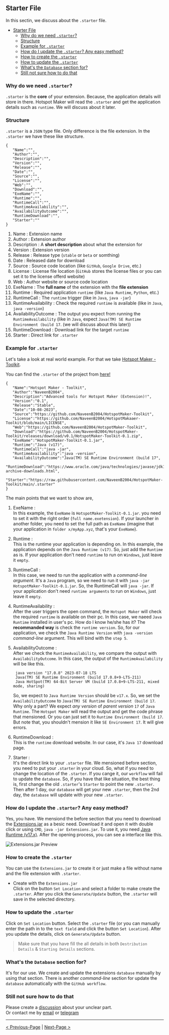 ## Starter File

In this sectin, we discuss about the `.starter` file.

- [Starter File](#starter-file)
  - [Why do we need `.starter`?](#why-do-we-need-starter)
  - [Structure](#structure)
  - [Example for `.starter`](#example-for-starter)
  - [How do I update the `.starter`? Any easy method?](#how-do-i-update-the-starter-any-easy-method)
  - [How to create the `.starter`](#how-to-create-the-starter)
  - [How to update the `.starter`](#how-to-update-the-starter)
  - [What's the `Database` section for?](#whats-the-database-section-for)
  - [Still not sure how to do that](#still-not-sure-how-to-do-that)

### Why do we need `.starter`?

`.starter` is the **core** of your extension. Because, the application details will store in there. Hotspot Maker will read the `.starter` and get the application details such as `runtime`. We will discuss about it later.

### Structure

`.starter` is a `JSON` type file. Only difference is the file extension. In the `.starter` we have these like structure.

```
{
   "Name":"",
   "Author":"",
   "Description":"",
   "Version":"",
   "Release":"",
   "Date":"",
   "Source":"",
   "License":"",
   "Web":"",
   "Download":"",
   "ExeName":"",
   "Runtime":"",
   "RuntimeCall":"",
   "RuntimeAvailability":"",
   "AvailabilityOutcome":"",
   "RuntimeDownload":"",
   "Starter":""
}
```

1. Name : Extension name
2. Author : Extension author
3. Description : A **short description** about what the extension for
4. Version : Extension version
5. Release : Release type (`stable` or `beta` or somthing)
6. Date : Released date for download
7. Source : Source code location (like `GitHub`, `Google Drive`, etc.)
8. License : License file location (`GitHub` stores the license files or you can set it to the license offerd website)
9. Web : Author website or source code location
10. ExeName : The **full name** of the extension with the **file extension**
11. Runtime : Required application `runtime` (like `Java Runtime`, `Python`, etc.)
12. RuntimeCall : The `runtime` trigger (like in `Java`, `java -jar`)
13. RuntimeAvailability : Check the required `runtime` is available (like in `Java`, `java -version`)
14. AvailabilityOutcome : The output you expect from running the `RuntimeAvailability` (like in `Java`, expect `Java(TM) SE Runtime Environment (build 17`. (we will discuss about this later))
15. RuntimeDownload : Download link for the target `runtime`
16. Starter : Direct link for `.starter`

### Example for `.starter`

Let's take a look at real world example. For that we take [Hotspot Maker - Toolkit](https://github.com/NaveenB2004/HotspotMaker-Toolkit).

You can find the `.starter` of the project from [here!](https://github.com/NaveenB2004/HotspotMaker-Toolkit/blob/main/.starter)

```
{
   "Name":"Hotspot Maker - Toolkit",
   "Author":"NaveenB2004",
   "Description":"Advanced tools for Hotspot Maker (Extension)!",
   "Version":"0.1",
   "Release":"Stable",
   "Date":"10-08-2023",
   "Source":"https://github.com/NaveenB2004/HotspotMaker-Toolkit",
   "License":"https://github.com/NaveenB2004/HotspotMakaaer-Toolkit/blob/main/LICENSE",
   "Web":"https://github.com/NaveenB2004/HotspotMaker-Toolkit",
   "Download":"https://github.com/NaveenB2004/HotspotMaker-Toolkit/releases/download/v0.1/HotspotMaker-Toolkit-0.1.zip",
   "ExeName":"HotspotMaker-Toolkit-0.1.jar",
   "Runtime":"Java (v17)",
   "RuntimeCall":"java -jar",
   "RuntimeAvailability":"java -version",
   "AvailabilityOutcome":"Java(TM) SE Runtime Environment (build 17",
   "RuntimeDownload":"https://www.oracle.com/java/technologies/javase/jdk17-archive-downloads.html",
   "Starter":"https://raw.githubusercontent.com/NaveenB2004/HotspotMaker-Toolkit/main/.starter"
}
```

The main points that we want to show are,
1. ExeName :\
   In this example, the `ExeName` is `HotspotMaker-Toolkit-0.1.jar`. you need to set it with the right order (`full name.exetension`). If your launcher in another folder, you need to set the full path as `ExeName` (imagine that your application in `folder x/myApp.xyz`, that's your `ExeName`).
2. Runtime :\
   This is the runtime your application is depending on. In this example, the application depends on the `Java Runtime (v17)`. So, just add the `Runtime` as is. If your application don't need `runtime` to run on `Windows`, just leave it `empty`.
3. RuntimeCall :\
   In this case, we need to run the application with a *command-line argument*. It's a `Java` program, so we need to run it with `java -jar HotspotMaker-Toolkit-0.1.jar`. So, the RuntimeCall will `java -jar`. If your application don't need `runtime arguments` to run on `Windows`, just leave it `empty`.
4. RuntimeAvailability :\
   After the user triggers the open command, the `Hotspot Maker` will check the required `runtime` is available on their pc. In this case, we naeed `Java Runtime` installed in user's pc. How do I know he/she has it? The **recommanded way** is check the `runtime version`. So, for our application, we check the `Java Runtime Version` with `java -version` *command-line* argument. This will bind with the `step 5`.
5. AvailabilityOutcome :\
   After we check the `RuntimeAvailability`, we compare the output with `AvailabilityOutcome`. In this case, the output of the `RuntimeAvailability` will be like this.

   ```
    java version "17.0.8" 2023-07-18 LTS
    Java(TM) SE Runtime Environment (build 17.0.8+9-LTS-211)
    Java HotSpot(TM) 64-Bit Server VM (build 17.0.8+9-LTS-211, mixed mode, sharing)
   ```

   So, we expect to `Java Runtime Version` should be `v17.x`. So, we set the `AvailabilityOutcome` to `Java(TM) SE Runtime Environment (build 17`. Why only a part? We expect *any version* of *parent version* `17` of `Java Runtime`. The `Hotspot Maker` will read the output and get the code phrase that mensioned. Or you can just set it to `Runtime Environment (build 17`. But note that, you shouldn't mension it like `SE Environment 17`. It will give errors.
6. RuntimeDownload :\
   This is the `runtime` download website. In our case, it's `Java 17` download page.
7. Starter :\
   It's the direct link to your `.starter` file. We mensioned before section, you need to put your `.starter` in your cloud. So, what if you need to change the location of the `.starter`. If you cange it, our `workflow` will fail to update the `database`. So, if you have that like situation, the best thing is, first change the old `.starter`'s `Starter` to point the new `.starter`. Then after 1 day, our `database` will get your new `.starter`, then the 2nd day, the `database` will update with your new `.starter`.

### How do I update the `.starter`? Any easy method?

Yes, you have. We mensiond the before section that you need to download the [Extensions.jar](https://github.com/NaveenB2004/HotspotMaker/raw/main/Extensions/Application/Binary/Extensions.jar) as a besic need. Download it and open it with double click or using `CMD`, `java -jar Extensions.jar`. To use it, you need [Java Runtime (v17.x)](https://www.oracle.com/java/technologies/javase/jdk17-archive-downloads.html). After the opening process, you can see a interface like this.

![Extensions.jar Preview](../Media/Interface4.PNG "Extensions.jar Preview")

### How to create the `.starter`

You can use the `Extensions.jar` to create it or just make a file without name and the file extension with `.starter`.

- Create with the `Extensions.jar`\
  Click on the button `Set Location` and select a folder to make create the `.starter`. After you click the `Generate/Update` button, the `.starter` will save in the selected directory.

### How to update the `.starter`

Click on `Set Location` button. Select the `.starter` file (or you can manually enter the path in to the `text field` and click the button `Set Location`). After you update the details, click on `Generate/Update` button.

> Make sure that you have fill the all details in both `Destribution Details` & `Starting Details` sections.

### What's the `Database` section for?

It's for our use. We create and update the extensions `database` manually by using that section. There is another *command-line* section for update the `database` automatically with the `GitHub workflow`.

### Still not sure how to do that

Please create a [discussion](https://github.com/NaveenB2004/HotspotMaker/discussions) about your unclear part.\
Or contact me by [email](mailto:naveennbalasooriya2004@gmail.com "naveennbalasooriya2004@gmail.com") or [telegram](https://t.me/NaveenB2004 "@NaveenB2004")

***

[< Previous-Page][back] | [Next-Page >][next]

[back]: 02.%20How%20Do%20I%20Contribute.md "How Do I Contribute?"
[next]: 04.%20Troubleshoot.md "Troubleshoot"